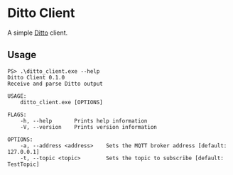 # Ditto Client

A simple [Ditto](https://github.com/phuongtran7/Ditto) client.

## Usage

```shell
PS> .\ditto_client.exe --help
Ditto Client 0.1.0
Receive and parse Ditto output

USAGE:
    ditto_client.exe [OPTIONS]

FLAGS:
    -h, --help       Prints help information
    -V, --version    Prints version information

OPTIONS:
    -a, --address <address>    Sets the MQTT broker address [default: 127.0.0.1]
    -t, --topic <topic>        Sets the topic to subscribe [default: TestTopic]
```